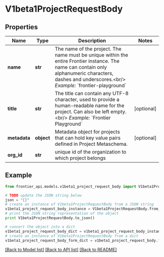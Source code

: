 # V1beta1ProjectRequestBody


## Properties
Name | Type | Description | Notes
------------ | ------------- | ------------- | -------------
**name** | **str** | The name of the project. The name must be unique within the entire Frontier instance. The name can contain only alphanumeric characters, dashes and underscores.&lt;br/&gt; *Example:* &#x60;frontier-playground&#x60; | 
**title** | **str** | The title can contain any UTF-8 character, used to provide a human-readable name for the project. Can also be left empty. &lt;br/&gt; *Example:* &#x60;Frontier Playground&#x60; | [optional] 
**metadata** | **object** | Metadata object for projects that can hold key value pairs defined in Project Metaschema. | [optional] 
**org_id** | **str** | unique id of the organization to which project belongs | 

## Example

```python
from frontier_api.models.v1beta1_project_request_body import V1beta1ProjectRequestBody

# TODO update the JSON string below
json = "{}"
# create an instance of V1beta1ProjectRequestBody from a JSON string
v1beta1_project_request_body_instance = V1beta1ProjectRequestBody.from_json(json)
# print the JSON string representation of the object
print V1beta1ProjectRequestBody.to_json()

# convert the object into a dict
v1beta1_project_request_body_dict = v1beta1_project_request_body_instance.to_dict()
# create an instance of V1beta1ProjectRequestBody from a dict
v1beta1_project_request_body_form_dict = v1beta1_project_request_body.from_dict(v1beta1_project_request_body_dict)
```
[[Back to Model list]](../README.md#documentation-for-models) [[Back to API list]](../README.md#documentation-for-api-endpoints) [[Back to README]](../README.md)


